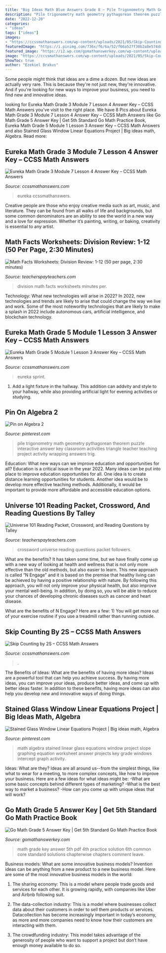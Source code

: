 ```yaml
---
title: "Big Ideas Math Blue Answers Grade 8 ~ Pile Trigonometry Math Geometry Pythagorean Theorem Puzzle Interactive Answer Key Classroom Activities Triangle Teacher Teaching Project Activity Wrapping Answers Trig"
description: "Pile trigonometry math geometry pythagorean theorem puzzle interactive answer key classroom activities triangle teacher teaching project activity wrapping answers trig"
date: "2022-12-20"
categories:
- "ideas"
tags: ["ideas"]
images:
- "https://ccssmathanswers.com/wp-content/uploads/2021/05/Skip-Counting-by-2s-280x300.png"
featuredImage: "https://i.pinimg.com/736x/f6/6a/52/f66a527f30b2a8e574d830e617ce94d4--math-teacher-math-classroom.jpg"
featured_image: "https://i2.wp.com/gomathanswerkey.com/wp-content/uploads/2020/06/Go-Math-Grade-5-Answer-Key.png?fit=1024%2C576&amp;ssl=1"
image: "https://ccssmathanswers.com/wp-content/uploads/2021/05/Skip-Counting-by-2s-280x300.png"
ShowToc: true
author: "Ezekiel Brakus"
---
```



Some people might think that ideas are a dime a dozen. But new ideas are actually very rare. This is because they're not just new, they're innovative. And if you're looking for new ways to improve your business, you need to find new and innovative ideas.

	

		
looking for Eureka Math Grade 3 Module 7 Lesson 4 Answer Key – CCSS Math Answers you've visit to the right place. We have 8 Pics about Eureka Math Grade 3 Module 7 Lesson 4 Answer Key – CCSS Math Answers like Go Math Grade 5 Answer Key | Get 5th Standard Go Math Practice Book, Eureka Math Grade 5 Module 1 Lesson 3 Answer Key – CCSS Math Answers and also Stained Glass Window Linear Equations Project | Big ideas math, Algebra. Read more:
		
    
## Eureka Math Grade 3 Module 7 Lesson 4 Answer Key – CCSS Math Answers

<img loading=lazy src="https://ccssmathanswers.com/wp-content/uploads/2021/03/Engage-NY-Eureka-Math-3rd-Grade-Module-7-Lesson-4-Answer-Key-Pattern-Sheet-Answer-Key-251x300.png" onerror="this.onerror=null;this.src='https://tse4.mm.bing.net/th?id=OIP.6nTsZCdYbeMdgVbM7-uMAAAAAA&amp;pid=15.1';" alt="Eureka Math Grade 3 Module 7 Lesson 4 Answer Key – CCSS Math Answers">

_Source: ccssmathanswers.com_

>eureka ccssmathanswers. 

	

Creative people are those who enjoy creative media such as art, music, and literature. They can be found from all walks of life and backgrounds, but some common denominators are an ability to see the world in a new way and a love for expression. Whether it’s painting, writing, or baking, creativity is essential to any artist.

    
## Math Facts Worksheets: Division Review: 1-12 (50 Per Page, 2:30 Minutes)

<img loading=lazy src="https://ecdn.teacherspayteachers.com/thumbitem/Math-Facts-Division-Review-1-12-50-per-page-2-30-minutes--3213549-1513164983/original-3213549-1.jpg" onerror="this.onerror=null;this.src='https://tse3.mm.bing.net/th?id=OIP.vTfh9q8ZQF5rbWIH_JkWDQAAAA&amp;pid=15.1';" alt="Math Facts Worksheets: Division Review: 1-12 (50 per page, 2:30 minutes)">

_Source: teacherspayteachers.com_

>division math facts worksheets minutes per. 

	

Technology: What new technologies will arise in 2022?
In 2022, new technologies and trends are likely to arise that could change the way we live and work. Some of the most noteworthy technologies that are likely to make a splash in 2022 include autonomous cars, artificial intelligence, and blockchain technology.

    
## Eureka Math Grade 5 Module 1 Lesson 3 Answer Key – CCSS Math Answers

<img loading=lazy src="https://ccssmathanswers.com/wp-content/uploads/2021/03/Eureka-Math-Grade-5-Module-1-Lesson-3-Sprint-Answer-Key-1-1.png" onerror="this.onerror=null;this.src='https://tse2.mm.bing.net/th?id=OIP.YcoUgUT9m8ZetNBz7ehtWAAAAA&amp;pid=15.1';" alt="Eureka Math Grade 5 Module 1 Lesson 3 Answer Key – CCSS Math Answers">

_Source: ccssmathanswers.com_

>eureka sprint. 

	

1. Add a light fixture in the hallway. This addition can addvity and style to your hallway, while also providing artificial light for evening activities or studying.

    
## Pin On Algebra 2

<img loading=lazy src="https://i.pinimg.com/736x/f6/6a/52/f66a527f30b2a8e574d830e617ce94d4--math-teacher-math-classroom.jpg" onerror="this.onerror=null;this.src='https://tse1.mm.bing.net/th?id=OIP.pF6k5Xa7XYA7MaiJo5H0iAHaJ3&amp;pid=15.1';" alt="Pin on Algebra 2">

_Source: pinterest.com_

>pile trigonometry math geometry pythagorean theorem puzzle interactive answer key classroom activities triangle teacher teaching project activity wrapping answers trig. 

	

Education: What new ways can we improve education and opportunities for all?
Education is a critical issue in the year 2022. Many ideas can be put into place to improve education opportunities for all. One idea is to create distance learning opportunities for students. Another idea would be to develop more effective teaching methods. Additionally, it would be important to provide more affordable and accessible education options.

    
## Universe 101 Reading Packet, Crossword, And Reading Questions By Talley

<img loading=lazy src="https://ecdn.teacherspayteachers.com/thumbitem/Universe-101-Reading-Packet-Crossword-and-Reading-Questions-1376978468/original-448431-4.jpg" onerror="this.onerror=null;this.src='https://tse2.mm.bing.net/th?id=OIP.dKBpJPme0qiymzKH_WVUAAAAAA&amp;pid=15.1';" alt="Universe 101 Reading Packet, Crossword, and Reading Questions by Talley">

_Source: teacherspayteachers.com_

>crossword universe reading questions packet followers. 

	

What are the benefits?
It has taken some time, but we have finally come up with a new way of looking at health and wellness that is not only more effective than the old methods, but also easier to learn. This new approach is called “N Engage” and it is based on the premise that healthy living can be achieved by having a positive relationship with nature.
By following this approach, you will not only improve your physical health, but also improve your mental well-being. In addition, by doing so, you will be able to reduce your chances of developing chronic diseases such as cancer and heart disease.

What are the benefits of N Engage? Here are a few: 
        1) You will get more out of your exercise routine if you use a treadmill rather than running outside.

    
## Skip Counting By 2S – CCSS Math Answers

<img loading=lazy src="https://ccssmathanswers.com/wp-content/uploads/2021/05/Skip-Counting-by-2s-280x300.png" onerror="this.onerror=null;this.src='https://tse1.mm.bing.net/th?id=OIP.-zLricojlq3pIYNTHloUJQAAAA&amp;pid=15.1';" alt="Skip Counting by 2S – CCSS Math Answers">

_Source: ccssmathanswers.com_

>. 

	

The Benefits of Ideas: What are the benefits of having more ideas?
Ideas are a powerful tool that can help you achieve success. By having more ideas, you can improve your ideas, produce better ideas, and come up with better ideas faster. In addition to these benefits, having more ideas can also help you develop new and innovative ways of doing things.

    
## Stained Glass Window Linear Equations Project | Big Ideas Math, Algebra

<img loading=lazy src="https://i.pinimg.com/originals/2b/83/62/2b83622735b314588cda25a088176e25.jpg" onerror="this.onerror=null;this.src='https://tse1.mm.bing.net/th?id=OIP.UYIGvfn_NwfTzMnC0tB-IgHaJ4&amp;pid=15.1';" alt="Stained Glass Window Linear Equations Project | Big ideas math, Algebra">

_Source: pinterest.com_

>math algebra stained linear glass equations window project slope graphing equation worksheet answer projects key grade windows intercept graph activity. 

	

Ideas: What are they?
Ideas are all around us--from the simplest things, like what to wear for a meeting, to more complex concepts, like how to improve your business. Here are a few ideas for what ideas might be: 
-What are some basic concepts behind different types of marketing? 
-What is the best way to market a business? 
-How can you come up with unique ideas that will work?

    
## Go Math Grade 5 Answer Key | Get 5th Standard Go Math Practice Book

<img loading=lazy src="https://i2.wp.com/gomathanswerkey.com/wp-content/uploads/2020/06/Go-Math-Grade-5-Answer-Key.png?fit=1024%2C576&amp;ssl=1" onerror="this.onerror=null;this.src='https://tse4.mm.bing.net/th?id=OIP.bh7iNQSg_L_WVxIc4R44QAHaEK&amp;pid=15.1';" alt="Go Math Grade 5 Answer Key | Get 5th Standard Go Math Practice Book">

_Source: gomathanswerkey.com_

>math grade key answer 5th pdf 4th practice solution 6th common core standard solutions chapterwise chapters comment leave. 

	

Business models: What are some innovative business models?
Invention ideas can be anything from a new product to a new business model. Here are some of the most innovative business models in the world:
1. The sharing economy: This is a model where people trade goods and services for each other. It is growing rapidly, with companies like Uber and Airbnb following suit.

2. The data-collection industry: This is a model where businesses collect data about their customers in order to sell them products or services. Datacollection has become increasingly important in today’s economy, as more and more companies need to know how their customers are interacting with them.

3. The crowdfunding industry: This model takes advantage of the generosity of people who want to support a project but don’t have enough money available to do so.

